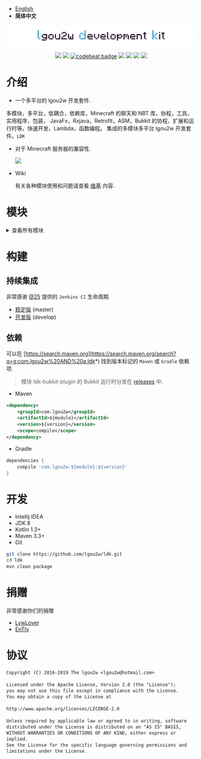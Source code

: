 - [English](README.md)
- **简体中文**

<p align="center">
<img src=".images/ldk-logo.png" alt="ldk" />
</p>

<p align="center">
<a href="https://kotlinlang.org"><img src="https://img.shields.io/badge/Kotlin-1.3.30-blue.svg"></a>
<a href="https://travis-ci.org/lgou2w/ldk"><img src="https://travis-ci.org/lgou2w/ldk.svg?branch=develop" /></a>
<a href="https://codebeat.co/projects/github-com-lgou2w-ldk-develop"><img alt="codebeat badge" src="https://codebeat.co/badges/7c8fccc7-6096-4f12-81e3-98b1f39a3875" /></a>
<a href="https://search.maven.org/search?q=g:com.lgou2w%20AND%20a:ldk*"><img src="https://img.shields.io/maven-central/v/com.lgou2w/ldk.svg?color=%231081c2" /></a>
<a href="https://www.apache.org/licenses/LICENSE-2.0.txt"><img src="https://img.shields.io/hexpm/l/plug.svg" /></a>
<a href="https://github.com/lgou2w/ldk/pulls"><img src="https://img.shields.io/badge/contributing-welcome-FF69B4.svg?style=flat" /></a>
<a href="https://github.com/lgou2w/ldk/issues"><img src="https://img.shields.io/badge/issues-report-E74C3C.svg?style=flat"></a>
</p>

# 介绍

* 一个多平台的 lgou2w 开发套件.

多模块，多平台，低耦合，依赖库，Minecraft 的聊天和 NBT 库，协程，工具，实用程序，包装，
JavaFx，Rxjava，Retrofit，ASM，Bukkit 的协程、扩展和运行时等。快速开发，Lambda，函数编程。 
集成的多模块多平台 lgou2w 开发套件。`LDK`

* 对于 Minecraft 服务器的兼容性.

    <a href="https://github.com/lgou2w/ldk"><img src="https://img.shields.io/badge/Minecraft-Bukkit%20|%20Spigot%20|%20PaperSpigot%20%3E%3D%201.8-brightgreen.svg"></a>

* Wiki

    有关各种模块使用和问题请查看 [维基](https://github.com/lgou2w/ldk/wiki) 内容.

# 模块

<details>
<summary>查看所有模块</summary>

* ldk
    * [`ldk-asm`](/ldk-asm)
    * [`ldk-common`](/ldk-common)
    * [`ldk-coroutines`](/ldk-coroutines)
    * [`ldk-i18n`](/ldk-i18n)
    * [`ldk-reflect`](/ldk-reflect)
    * [`ldk-retrofit`](/ldk-retrofit)
    * [`ldk-rx`](/ldk-rx)
    * [`ldk-fx`](/ldk-fx)
        * [`ldk-fx-common`](/ldk-fx/ldk-fx-common)
        * [`ldk-fx-coroutines`](/ldk-fx/ldk-fx-coroutines)
        * [`ldk-fx-fontawesomefx`](/ldk-fx/ldk-fx-fontawesomefx)
        * [`ldk-fx-jfoenix`](/ldk-fx/ldk-fx-jfoenix)
        * [`ldk-fx-tornadofx`](/ldk-fx/ldk-fx-tornadofx)
        * [`ldk-fx-rx`](/ldk-fx/ldk-fx-rx)
    * [`ldk-rsa`](/ldk-rsa)
    * [`ldk-chat`](/ldk-chat)
    * [`ldk-nbt`](/ldk-nbt)
    * [`ldk-sql`](/ldk-sql)
        * [`ldk-sql-api`](/ldk-sql/ldk-sql-api)
        * [`ldk-sql-hikari`](/ldk-sql/ldk-sql-hikari)
        * [`ldk-sql-sqlite`](/ldk-sql/ldk-sql-sqlite)
        * [`ldk-sql-h2`](/ldk-sql/ldk-sql-h2)
    * [`ldk-exposed`](/ldk-exposed)
    * [`ldk-bukkit`](/ldk-bukkit)
        * [`ldk-bukkit-version`](/ldk-bukkit/ldk-bukkit-version)
        * [`ldk-bukkit-reflect`](/ldk-bukkit/ldk-bukkit-reflect)
        * [`ldk-bukkit-nbt`](/ldk-bukkit/ldk-bukkit-nbt)
        * [`ldk-bukkit-common`](/ldk-bukkit/ldk-bukkit-common)
        * [`ldk-bukkit-compatibility`](/ldk-bukkit/ldk-bukkit-compatibility)
        * [`ldk-bukkit-i18n`](/ldk-bukkit/ldk-bukkit-i18n)
        * [`ldk-bukkit-cmd`](/ldk-bukkit/ldk-bukkit-cmd)
        * [`ldk-bukkit-gui`](/ldk-bukkit/ldk-bukkit-gui)
        * [`ldk-bukkit-region`](/ldk-bukkit/ldk-bukkit-region)
        * [`ldk-bukkit-depend`](/ldk-bukkit/ldk-bukkit-depend)
        * [`ldk-bukkit-depend-economy`](/ldk-bukkit/ldk-bukkit-depend-economy)
        * [`ldk-bukkit-depend-placeholderapi`](/ldk-bukkit/ldk-bukkit-depend-placeholderapi)
        * [`ldk-bukkit-depend-worldedit`](/ldk-bukkit/ldk-bukkit-depend-worldedit)
        * [`ldk-bukkit-rx`](/ldk-bukkit/ldk-bukkit-rx)
        * [`ldk-bukkit-coroutines`](/ldk-bukkit/ldk-bukkit-coroutines)
        * [`ldk-bukkit-plugin`](/ldk-bukkit/ldk-bukkit-plugin)
        
</details>
        
# 构建

## 持续集成

非常感谢 [@25](https://github.com/25) 提供的 `Jenkins CI` 生命周期.

* [稳定版](http://www.soulbound.me/job/ldk/) (master)
* [开发版](http://www.soulbound.me/job/ldk_Dev/) (develop)

## 依赖

可以在 [https://search.maven.org](https://search.maven.org/search?q=g:com.lgou2w%20AND%20a:ldk*) 找到版本标记的 `Maven` 或 `Gradle` 依赖项.

> 模块 ldk-bukkit-plugin 的 Bukkit 运行时分发在 [releases](https://github.com/lgou2w/ldk/releases) 中.

* Maven
```xml
<dependency>
    <groupId>com.lgou2w</groupId>
    <artifactId>${module}</artifactId>
    <version>${version}</version>
    <scope>compile</scope>
</dependency>
```

* Gradle
```groovy
dependencies {
    compile 'com.lgou2w:${module}:${version}'
}
```

# 开发

* Intellij IDEA
* JDK 8
* Kotlin 1.3+
* Maven 3.3+
* Git

```bash
git clone https://github.com/lgou2w/ldk.git
cd ldk
mvn clean package
```

# 捐赠

非常感谢你们的捐赠

* [LywLover](https://github.com/LywLover)
* [EnTIv](https://github.com/EnTIv)

# 协议

```
Copyright (C) 2016-2019 The lgou2w <lgou2w@hotmail.com>

Licensed under the Apache License, Version 2.0 (the "License");
you may not use this file except in compliance with the License.
You may obtain a copy of the License at

http://www.apache.org/licenses/LICENSE-2.0

Unless required by applicable law or agreed to in writing, software
distributed under the License is distributed on an "AS IS" BASIS,
WITHOUT WARRANTIES OR CONDITIONS OF ANY KIND, either express or implied.
See the License for the specific language governing permissions and
limitations under the License.
```
